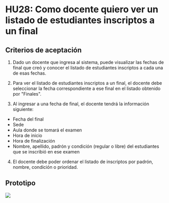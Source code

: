 # HU28: Como docente quiero ver un listado de estudiantes inscriptos a un final

## Criterios de aceptación
1. Dado un docente que ingresa al sistema, puede visualizar las fechas de final que creó y conocer el listado de estudiantes inscriptos a cada una de esas fechas.

2. Para ver el listado de estudiantes inscriptos a un final, el docente debe seleccionar la fecha correspondiente a ese final en el listado obtenido por "Finales".

3. Al ingresar a una fecha de final, el docente tendrá la información siguiente:
+ Fecha del final
+ Sede
+ Aula donde se tomará el examen
+ Hora de inicio
+ Hora de finalización
+ Nombre, apellido, padrón y condición (regular o libre) del estudiantes que se inscribió en ese examen

4. El docente debe poder ordenar el listado de inscriptos por padrón, nombre, condición o prioridad.


## Prototipo
![](./prototipos/descargar-listado-final.png)

